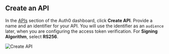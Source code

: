 ## Create an API

In the [APIs](${manage_url}/#/apis) section of the Auth0 dashboard, click **Create API**. Provide a name and an identifier for your API. You will use the identifier as an `audience` later, when you are configuring the access token verification. For **Signing Algorithm**, select **RS256**.

![Create API](/media/articles/api-auth/create-api.png)